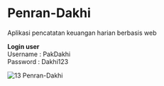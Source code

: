 # Penran-Dakhi
Aplikasi pencatatan keuangan harian berbasis web

<b>Login user</b> <br>
Username : PakDakhi<br>
Password : Dakhi123

![13  Penran-Dakhi](https://user-images.githubusercontent.com/43155964/188304236-aca2d2c3-869c-429e-bf68-b570e84c7014.jpg)
